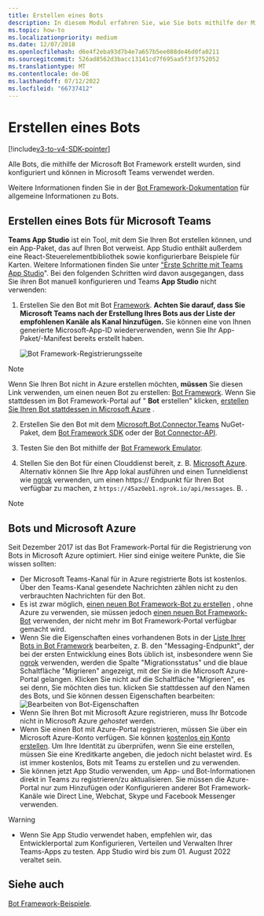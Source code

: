 ```yaml
---
title: Erstellen eines Bots
description: In diesem Modul erfahren Sie, wie Sie bots mithilfe der Microsoft Bot Framework erstellen und in Microsoft Teams arbeiten können.
ms.topic: how-to
ms.localizationpriority: medium
ms.date: 12/07/2018
ms.openlocfilehash: d6e4f2eba93d7b4e7a657b5ee088de46d0fa0211
ms.sourcegitcommit: 526ad8562d3bacc13141cd7f695aa5f3f3752052
ms.translationtype: MT
ms.contentlocale: de-DE
ms.lasthandoff: 07/12/2022
ms.locfileid: "66737412"
---
```

# <a name="create-a-bot"></a>Erstellen eines Bots

[!include[v3-to-v4-SDK-pointer](~/includes/v3-to-v4-pointer-bots.md)]

Alle Bots, die mithilfe der Microsoft Bot Framework erstellt wurden, sind konfiguriert und können in Microsoft Teams verwendet werden.

Weitere Informationen finden Sie in der [Bot Framework-Dokumentation](/azure/bot-service/?view=azure-bot-service-3.0&preserve-view=true) für allgemeine Informationen zu Bots.

## <a name="create-a-bot-for-microsoft-teams"></a>Erstellen eines Bots für Microsoft Teams

**Teams App Studio** ist ein Tool, mit dem Sie Ihren Bot erstellen können, und ein App-Paket, das auf Ihren Bot verweist. App Studio enthält außerdem eine React-Steuerelementbibliothek sowie konfigurierbare Beispiele für Karten. Weitere Informationen finden Sie unter ["Erste Schritte mit Teams App Studio](~/concepts/build-and-test/app-studio-overview.md)". Bei den folgenden Schritten wird davon ausgegangen, dass Sie ihren Bot manuell konfigurieren und Teams **App Studio** nicht verwenden:

1. Erstellen Sie den Bot mit Bot [Framework](https://dev.botframework.com/bots/new). **Achten Sie darauf, dass Sie Microsoft Teams nach der Erstellung Ihres Bots aus der Liste der empfohlenen Kanäle als Kanal hinzufügen.** Sie können eine von Ihnen generierte Microsoft-App-ID wiederverwenden, wenn Sie Ihr App-Paket/-Manifest bereits erstellt haben.

   ![Bot Framework-Registrierungsseite](~/assets/images/bots/bfregister.png)

> [!NOTE]
> Wenn Sie Ihren Bot nicht in Azure erstellen möchten, **müssen** Sie diesen Link verwenden, um einen neuen Bot zu erstellen: [Bot Framework](https://dev.botframework.com/bots/new). Wenn Sie stattdessen im Bot Framework-Portal auf " **Bot** erstellen" klicken, [erstellen Sie Ihren Bot stattdessen in Microsoft Azure](#bots-and-microsoft-azure) .

2. Erstellen Sie den Bot mit dem [Microsoft.Bot.Connector.Teams](https://www.nuget.org/packages/Microsoft.Bot.Connector.Teams) NuGet-Paket, dem  [Bot Framework SDK](https://github.com/microsoft/botframework-sdk) oder der [Bot Connector-API](/bot-framework/rest-api/bot-framework-rest-connector-api-reference).

3. Testen Sie den Bot mithilfe der [Bot Framework Emulator](/bot-framework/debug-bots-emulator).

4. Stellen Sie den Bot für einen Clouddienst bereit, z. B. [Microsoft Azure](https://azure.microsoft.com/). Alternativ können Sie Ihre App lokal ausführen und einen Tunneldienst wie [ngrok](https://ngrok.com) verwenden, um einen https:// Endpunkt für Ihren Bot verfügbar zu machen, z `https://45az0eb1.ngrok.io/api/messages`. B. .

> [!NOTE]
>
> ## <a name="bots-and-microsoft-azure"></a>Bots und Microsoft Azure
>
> Seit Dezember 2017 ist das Bot Framework-Portal für die Registrierung von Bots in Microsoft Azure optimiert. Hier sind einige weitere Punkte, die Sie wissen sollten:
>
> * Der Microsoft Teams-Kanal für in Azure registrierte Bots ist kostenlos. Über den Teams-Kanal gesendete Nachrichten zählen nicht zu den verbrauchten Nachrichten für den Bot.
> * Es ist zwar möglich, [einen neuen Bot Framework-Bot zu erstellen](https://dev.botframework.com/bots/new) , ohne Azure zu verwenden, sie müssen jedoch [einen neuen Bot Framework-Bot](https://dev.botframework.com/bots/new) verwenden, der nicht mehr im Bot Framework-Portal verfügbar gemacht wird.
> * Wenn Sie die Eigenschaften eines vorhandenen Bots in der [Liste Ihrer Bots in Bot Framework](https://dev.botframework.com/bots) bearbeiten, z. B. den "Messaging-Endpunkt", der bei der ersten Entwicklung eines Bots üblich ist, insbesondere wenn Sie [ngrok](https://ngrok.com) verwenden, werden die Spalte "Migrationsstatus" und die blaue Schaltfläche "Migrieren" angezeigt, mit der Sie in die Microsoft Azure-Portal gelangen. Klicken Sie nicht auf die Schaltfläche "Migrieren", es sei denn, Sie möchten dies tun. klicken Sie stattdessen auf den Namen des Bots, und Sie können dessen Eigenschaften bearbeiten:</br>
   ![Bearbeiten von Bot-Eigenschaften](~/assets/images/bots/bf-migrate-bot-to-azure.png)
> * Wenn Sie Ihren Bot mit Microsoft Azure registrieren, muss Ihr Botcode nicht in Microsoft Azure *gehostet* werden.
> * Wenn Sie einen Bot mit Azure-Portal registrieren, müssen Sie über ein Microsoft Azure-Konto verfügen. Sie können [kostenlos ein Konto erstellen](https://azure.microsoft.com/free/). Um Ihre Identität zu überprüfen, wenn Sie eine erstellen, müssen Sie eine Kreditkarte angeben, die jedoch nicht belastet wird. Es ist immer kostenlos, Bots mit Teams zu erstellen und zu verwenden.
> * Sie können jetzt App Studio verwenden, um App- und Bot-Informationen direkt in Teams zu registrieren/zu aktualisieren. Sie müssen die Azure-Portal nur zum Hinzufügen oder Konfigurieren anderer Bot Framework-Kanäle wie Direct Line, Webchat, Skype und Facebook Messenger verwenden.

> [!WARNING]
>
>* Wenn Sie App Studio verwendet haben, empfehlen wir, das Entwicklerportal zum Konfigurieren, Verteilen und Verwalten Ihrer Teams-Apps zu testen. App Studio wird bis zum 01. August 2022 veraltet sein.

## <a name="see-also"></a>Siehe auch

[Bot Framework-Beispiele](https://github.com/Microsoft/BotBuilder-Samples/blob/master/README.md).
